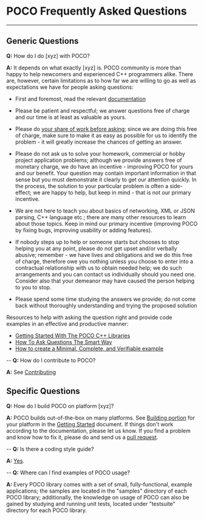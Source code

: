 # POCO Frequently Asked Questions
---

## Generic Questions

**Q:** How do I do [xyz] with POCO?

**A:** It depends on what exactly [xyz] is. POCO community is more than happy to help newcomers and experienced C++ programmers alike. There are, however, certain limitations as to how far we are willing to go as well as expectations we have for people asking questions:

  - First and foremost, read the relevant [documentation](http://pocoproject.org/documentation/index.html)
  
  - Please be patient and respectful; we answer questions free of charge and our time is at least as valuable as yours.
  
  - Please do [your share of work before asking](#resources); since we are doing this free of charge, make sure to make it as easy as possible for us to identify the problem - it will greatly increase the chances of getting an answer.
  
  - Please do not ask us to solve your homework, commercial or hobby project application problems; although we provide answers free of monetary charge, we do have an incentive - improving POCO for yours and our benefit. Your question may contain important information in that sense but you must demonstrate it clearly to get our attention quickly. In the process, the solution to your particular problem is often a side-effect; we are happy to help, but keep in mind - that is not our primary incentive.
 
  - We are not here to teach you about basics of networking, XML or JSON parsing, C++ language etc.; there are many other resources to learn about those topics. Keep in mind our primary incentive (improving POCO by fixing bugs, improving usability or adding features).
  
  - If nobody steps up to help or someone starts but chooses to stop helping you at any point, please do not get upset and/or verbally abusive; remember - we have lives and obligations and we do this free of charge, therefore owe you nothing unless you choose to enter into a contractual relationship with us to obtain needed help; we do such arrangements and you can contact us individually should you need one. Consider also that your demeanor may have caused the person helping to you to stop.
  
  - Please spend some time studying the answers we provide; do not come back without thoroughly understanding and trying the proposed solution

<a name="resources">Resources</a> to help with asking the question right and provide code examples in an effective and productive manner:

- [Getting Started With The POCO C++ Libraries](http://pocoproject.org/docs/00200-GettingStarted.html)
- [How To Ask Questions The Smart Way](http://www.catb.org/esr/faqs/smart-questions.html)
- [How to create a Minimal, Complete, and Verifiable example](http://stackoverflow.com/help/mcve)

--
**Q:** How do I contribute to POCO?

**A:** See [Contributing](https://github.com/pocoproject/poco/blob/develop/CONTRIBUTING.md)

## Specific Questions

**Q:** How do I build POCO on platform [xyz]?

**A:** POCO builds out-of-the-box on many platforms. See [Building portion](http://pocoproject.org/docs/00200-GettingStarted.html#7) for your platform in the [Getting Started](http://pocoproject.org/docs/00200-GettingStarted.html) document. If things don't work according to the documentation, please let us know. If you find a problem and know how to fix it, please do and send us a [pull request](https://help.github.com/articles/using-pull-requests/).

--
**Q:** Is there a coding style guide?

**A:** [Yes](http://www.appinf.com/download/CppCodingStyleGuide.pdf).

--
**Q:** Where can I find examples of POCO usage?

**A:** Every POCO library comes with a set of small, fully-functional, example applications; the samples are located in the "samples" directory of each POCO library; additionally, the knowledge on usage of POCO can also be gained by studying and running unit tests, located under "testsuite" directory for each POCO library.
